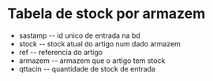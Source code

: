 # Tabela de stock por armazem

- sastamp -- id unico de entrada na bd
- stock -- stock atual do artigo num dado armazem
- ref -- referencia do artigo
- armazem -- armazem que o artigo tem stock
- qttacin -- quantidade de stock de entrada
